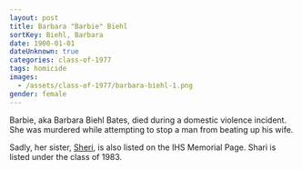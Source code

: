 ```yaml
---
layout: post
title: Barbara "Barbie" Biehl
sortKey: Biehl, Barbara
date: 1900-01-01
dateUnknown: true
categories: class-of-1977
tags: homicide
images:
  - /assets/class-of-1977/barbara-biehl-1.png
gender: female
---
```

Barbie, aka Barbara Biehl Bates, died during a domestic violence incident. She was murdered while attempting to stop a man from beating up his wife.

Sadly, her sister, [Sheri](https://ihsmemorial.org/class-of-1983/sheryl-jean-biehl/), is also listed on the IHS Memorial Page. Shari is listed under the class of 1983.